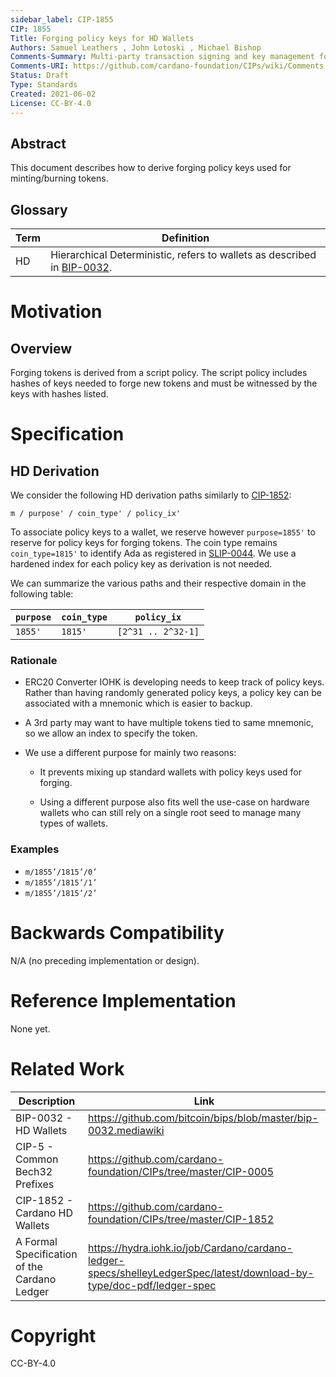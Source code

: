 ```yaml
--- 
sidebar_label: CIP-1855
CIP: 1855
Title: Forging policy keys for HD Wallets
Authors: Samuel Leathers , John Lotoski , Michael Bishop 
Comments-Summary: Multi-party transaction signing and key management for HD wallets.
Comments-URI: https://github.com/cardano-foundation/CIPs/wiki/Comments:CIP-1855
Status: Draft
Type: Standards
Created: 2021-06-02
License: CC-BY-4.0
---
```


## Abstract

This document describes how to derive forging policy keys used for minting/burning tokens.

## Glossary


Term     | Definition
---      | ---
HD       | Hierarchical Deterministic, refers to wallets as described in [BIP-0032].

# Motivation

## Overview 

Forging tokens is derived from a script policy. The script policy includes hashes of keys needed to forge new tokens and must be witnessed by the keys with hashes listed. 

# Specification

## HD Derivation

We consider the following HD derivation paths similarly to [CIP-1852]:

```
m / purpose' / coin_type' / policy_ix'
```


To associate policy keys to a wallet, we reserve however `purpose=1855'` to reserve for policy keys for forging tokens. The coin type remains `coin_type=1815'` to identify Ada as registered in [SLIP-0044]. We use a hardened index for each policy key as derivation is not needed.

We can summarize the various paths and their respective domain in the following table:

| `purpose` | `coin_type` | `policy_ix`         |
| ---       | ---         | ---                 |
| `1855'`   | `1815'`     | `[2^31 .. 2^32-1]` |


### Rationale

- ERC20 Converter IOHK is developing needs to keep track of policy keys. Rather than having randomly generated policy keys, a policy key can be associated with a mnemonic which is easier to backup.
- A 3rd party may want to have multiple tokens tied to same mnemonic, so we allow an index to specify the token.

- We use a different purpose for mainly two reasons:

  - It prevents mixing up standard wallets with policy keys used for forging.

  - Using a different purpose also fits well the use-case on hardware wallets who can still rely on a single root seed to manage many types of wallets. 

### Examples

- `m/1855’/1815’/0’`
- `m/1855’/1815’/1’`
- `m/1855’/1815’/2’`


# Backwards Compatibility

N/A (no preceding implementation or design).

# Reference Implementation

None yet.

# Related Work

Description                                  | Link
---                                          | ---
BIP-0032 - HD Wallets                        | https://github.com/bitcoin/bips/blob/master/bip-0032.mediawiki
CIP-5 - Common Bech32 Prefixes               | https://github.com/cardano-foundation/CIPs/tree/master/CIP-0005
CIP-1852 - Cardano HD Wallets                | https://github.com/cardano-foundation/CIPs/tree/master/CIP-1852
A Formal Specification of the Cardano Ledger | https://hydra.iohk.io/job/Cardano/cardano-ledger-specs/shelleyLedgerSpec/latest/download-by-type/doc-pdf/ledger-spec


# Copyright

CC-BY-4.0

[BIP-0032]: https://github.com/bitcoin/bips/blob/master/bip-0032.mediawiki
[CIP-0005]: https://github.com/cardano-foundation/CIPs/tree/master/CIP-0005
[CIP-1852]: https://github.com/cardano-foundation/CIPs/blob/master/CIP-1852
[ledger-spec.pdf]: https://hydra.iohk.io/job/Cardano/cardano-ledger-specs/shelleyLedgerSpec/latest/download-by-type/doc-pdf/ledger-spec
[SLIP-0044]: https://github.com/satoshilabs/slips/blob/master/slip-0044.md
